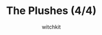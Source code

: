 ---
media: "images/rounds/war/plushes_4.png"
media_type: image
title: The Plushes (4/4)
author: witchkit
desc: The various stuffed animals throughout the war.
---